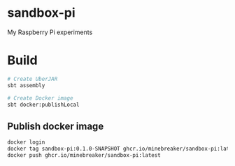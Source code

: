 # sandbox-pi

My Raspberry Pi experiments


# Build

```bash
# Create UberJAR
sbt assembly

# Create Docker image
sbt docker:publishLocal
```

## Publish docker image

```bash
docker login
docker tag sandbox-pi:0.1.0-SNAPSHOT ghcr.io/minebreaker/sandbox-pi:latest
docker push ghcr.io/minebreaker/sandbox-pi:latest  
```
